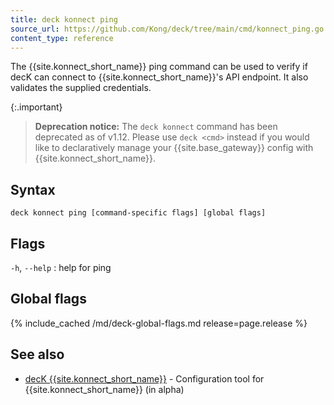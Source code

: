```yaml
---
title: deck konnect ping
source_url: https://github.com/Kong/deck/tree/main/cmd/konnect_ping.go
content_type: reference
---
```


The {{site.konnect_short_name}} ping command can be used to verify if decK
can connect to {{site.konnect_short_name}}'s API endpoint. It also validates the supplied
credentials.

{:.important}
> **Deprecation notice:** The `deck konnect` command has been deprecated as of
v1.12. Please use `deck <cmd>` instead if you would like to declaratively
manage your {{site.base_gateway}} config with {{site.konnect_short_name}}.

## Syntax

```
deck konnect ping [command-specific flags] [global flags]
```

## Flags

`-h`, `--help`
:  help for ping 

## Global flags

{% include_cached /md/deck-global-flags.md release=page.release %}

## See also

* [decK {{site.konnect_short_name}}](/deck/{{page.release}}/reference/deck_konnect/)	 - Configuration tool for {{site.konnect_short_name}} (in alpha)
